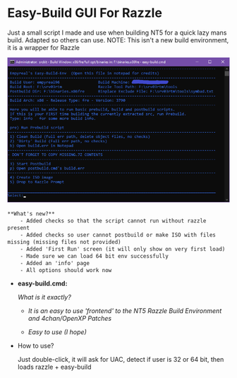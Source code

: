 # Easy-Build GUI For Razzle
Just a small script I made and use when building NT5 for a quick lazy mans build. Adapted so others can use.
NOTE: This isn't a new build environment, it is a wrapper for Razzle

![](https://github.com/Empyreal96/easy-build-nt5/raw/main/easy-build.png)



```
**What's new?**
	- Added checks so that the script cannot run without razzle present
	- Added checks so user cannot postbuild or make ISO with files missing (missing files not provided)
	- Added 'First Run' screen (it will only show on very first load)
	- Made sure we can load 64 bit env successfully
	- Added an 'info' page 
	- All options should work now
```



- **easy-build.cmd:**

  *What is it exactly?*

  - *It is an easy to use 'frontend' to the NT5 Razzle Build Environment and 4chan/OpenXP Patches*

  - *Easy to use (I hope)*

- How to use?

  Just double-click, it will ask for UAC, detect if user is 32 or 64 bit, then loads razzle + easy-build

